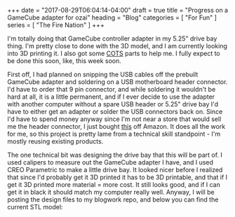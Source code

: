 +++
date = "2017-08-29T06:04:14-04:00"
draft = true
title = "Progress on a GameCube adapter for ozai"
heading = "Blog"
categories = [ "For Fun" ]
series = [ "The Fire Nation" ]
+++

I'm totally doing that GameCube controller adapter in my 5.25" drive bay thing. I'm pretty close to done
with the 3D model, and I am currently looking into 3D printing it. I also got some [COTS](https://en.wikipedia.org/wiki/Commercial_off-the-shelf)
parts to help me. I fully expect to be done this soon, like, this week soon.

<!--more-->

First off, I had planned on snipping the USB cables off the prebuilt GameCube adapter and soldering on a USB motherboard header connector.
I'd have to order that 9 pin connector, and while soldering it wouldn't be hard at all, it is a little permanent, and if I ever decide to
use the adapter with another computer without a spare USB header or 5.25" drive bay I'd have to either get an adapter or solder the USB
connectors back on. Since I'd have to spend money anyway since I'm not near a store that would sell me the header connector, I just
bought [this](https://www.amazon.com/gp/product/B015F6QXKO/ref=oh_aui_detailpage_o04_s00?ie=UTF8&psc=1) off Amazon.
It does all the work for me, so this project is pretty lame from a technical skill standpoint - I'm mostly reusing existing products.

The one technical bit was designing the drive bay that this will be part of. I used calipers to measure out the GameCube adapter I have,
and I used CREO Parametric to make a little drive bay. It looked nicer before I realized that since I'd probably get it 3D printed it has
to be 3D printable, and that if I get it 3D printed more material = more cost. It still looks good, and if I can get it in black
it should match my computer really well. Anyway, I will be posting the design files to my blogwork repo, and below you can find the current
STL model:

<script src="https://embed.github.com/view/3d/johnathonnow/WebPortfolio-Hugo/master/content/blorg/firenation3/gca.stl"></script>
